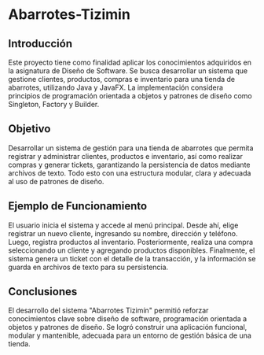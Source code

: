 # Abarrotes-Tizimin

## Introducción

Este proyecto tiene como finalidad aplicar los conocimientos adquiridos en la asignatura de Diseño de Software. Se busca desarrollar un sistema que gestione clientes, productos, compras e inventario para una tienda de abarrotes, utilizando Java y JavaFX. La implementación considera principios de programación orientada a objetos y patrones de diseño como Singleton, Factory y Builder.

## Objetivo

Desarrollar un sistema de gestión para una tienda de abarrotes que permita registrar y administrar clientes, productos e inventario, así como realizar compras y generar tickets, garantizando la persistencia de datos mediante archivos de texto. Todo esto con una estructura modular, clara y adecuada al uso de patrones de diseño.

## Ejemplo de Funcionamiento

El usuario inicia el sistema y accede al menú principal. Desde ahí, elige registrar un nuevo cliente, ingresando su nombre, dirección y teléfono. Luego, registra productos al inventario. Posteriormente, realiza una compra seleccionando un cliente y agregando productos disponibles. Finalmente, el sistema genera un ticket con el detalle de la transacción, y la información se guarda en archivos de texto para su persistencia.

## Conclusiones

El desarrollo del sistema "Abarrotes Tizimín" permitió reforzar conocimientos clave sobre diseño de software, programación orientada a objetos y patrones de diseño. Se logró construir una aplicación funcional, modular y mantenible, adecuada para un entorno de gestión básica de una tienda.
